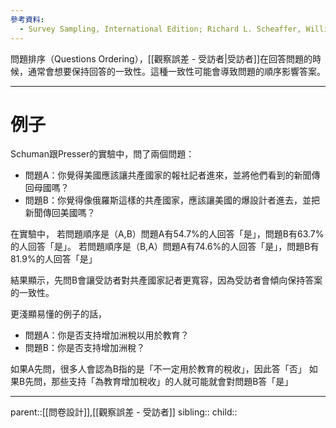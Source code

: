 ```yaml
---
參考資料:
  - Survey Sampling, International Edition; Richard L. Scheaffer, William Mendenhall. III
---
```

問題排序（Questions Ordering），[[觀察誤差 - 受訪者|受訪者]]在回答問題的時候，通常會想要保持回答的一致性。這種一致性可能會導致問題的順序影響答案。
- - -
# 例子
Schuman跟Presser的實驗中，問了兩個問題：
- 問題A：你覺得美國應該讓共產國家的報社記者進來，並將他們看到的新聞傳回母國嗎？
- 問題B：你覺得像俄羅斯這樣的共產國家，應該讓美國的爆設計者進去，並把新聞傳回美國嗎？

在實驗中，
若問題順序是（A,B）問題A有54.7%的人回答「是」，問題B有63.7%的人回答「是」。
若問題順序是（B,A）問題A有74.6%的人回答「是」，問題B有81.9%的人回答「是」

結果顯示，先問B會讓受訪者對共產國家記者更寬容，因為受訪者會傾向保持答案的一致性。

更淺顯易懂的例子的話，
- 問題A：你是否支持增加洲稅以用於教育？
- 問題B：你是否支持增加洲稅？

如果A先問，很多人會認為B指的是「不一定用於教育的稅收」，因此答「否」
如果B先問，那些支持「為教育增加稅收」的人就可能就會對問題B答「是」
- - -
parent::[[問卷設計]],[[觀察誤差 - 受訪者]]
sibling::
child::